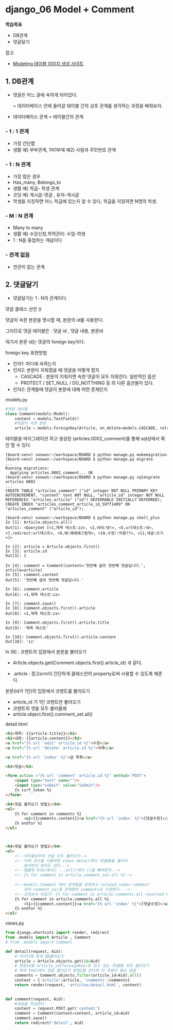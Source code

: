 #  django_06 Model + Comment

**학습목표**

- DB관계 
- 댓글달기

참고 

- [Modeling 테이블 이미지 생성 사이트](http://Aquerytool.com) 



##   1. DB관계 

- 댓글은 어느 글에 속하게 되어있다. 

  = 데이터베이스 안에 들어갈 테이블 간의 상호 관계를 생각하는 과정을 배워보자. 

- 데이터베이스 관계 = 테이블간의 관계 

### - 1 : 1 관계  

- 가장 간단함
- 생활 예) 부부관계, 1처1부제   예2) 사람과 주민번호 관계

### - 1 : N 관계

- 가장 많은 경우
- Has_many, Belongs_to
- 생활 예) 학급- 학생 관계 
- 코딩 예) 게시글-댓글 ,  유저-게시글 
- 학생을 지칭하면 어느 학급에 있는지 알 수 있다, 학급을 지칭하면 N명의 학생.

### - M : N 관계

- Many to many 
- 생활 예) 수강신청,학적관리: 수업-학생  
- 1 : N을 중첩하는 개념이다

###  - 관계 없음 

- 연관이 없는 관계 



##  2. 댓글달기

- 댓글달기는 1 : N의 관계이다.



댓글 클래스 선언 ()

댓글이 속한 본문을 명시할 때, 본문의 id를 사용한다. 

그러므로 댓글 테이블은 : 댓글 id , 댓글 내용, 본문id

여기서 본문 id는 댓글의 foreign key이다.  

 foreign key 표현방법 

- 인자1: 어디에 속하는지
- 인자2: 본문이 지워졌을 때 댓글을 어떻게 할지 
  - CASCADE : 본문이 지워지면 속한 댓글이 모두 지워진다. 일반적인 옵션
  - PROTECT / SET_NULL / DO_NOTTHING 등 의 다른 옵션들이 있다. 
- 인자2: 관계될때 댓글이 본문에 대해 어떤 존재인지 

models.py

``` python
#댓글 테이블 
class Comment(models.Model):
    content = models.TextField()
    #댓글이 속한 본문
    article = models.ForeignKey(Article, on_delete=models.CASCADE, related_name='comments')
```

테이블을 마이그레이션 하고 생성된 (articles.0002_comment)를 통해 sql상에서 확인 할 수 있다.  

``` shell
(board-venv) soowon:~/workspace/BOARD $ python manage.py makemigration
(board-venv) soowon:~/workspace/BOARD $ python manage.py migrate
...
Running migrations:
  Applying articles.0002_comment... OK
(board-venv) soowon:~/workspace/BOARD $ python manage.py sqlmigrate articles 0002
...
CREATE TABLE "articles_comment" ("id" integer NOT NULL PRIMARY KEY AUTOINCREMENT, "content" text NOT NULL, "article_id" integer NOT NULL REFERENCES "articles_article" ("id") DEFERRABLE INITIALLY DEFERRED);
CREATE INDEX "articles_comment_article_id_59ff1409" ON "articles_comment" ("article_id");
```



``` shell
(board-venv) soowon:~/workspace/BOARD $ python manage.py shell_plus
In [1]: Article.objects.all()
Out[1]: <QuerySet [<1,제목 테스트:zz>, <2,네네:넹!>, <5,url테스트:네>, <7,redirect:url테스트>, <9,왜:왜왜왜그럴까>, <10,수정!:띠용??>, <11,새글:쓰기>]>

In [2]: article = Article.objects.first()  
In [3]: article.id   
Out[3]: 1

In [4]: comment = Comment(content='첫번쨰 글의 첫번째 댓글입니다.', article=article)             
In [5]: comment.content
Out[5]: '첫번쨰 글의 첫번째 댓글입니다.'

In [6]: comment.article
Out[6]: <1,제목 테스트:zz>

In [7]: comment.save()
In [8]: Comment.objects.first().article
Out[8]: <1,제목 테스트:zz>

In [9]: Comment.objects.first().article.title
Out[9]: '제목 테스트'

In [10]: Comment.objects.first().article.content
Out[10]: 'zz'
```

In [8] : 코멘트의 입장에서 본문을 불러오기 

- Article.objects.get(Comment.objects.first().article_id) 과 같다.

- .article : 장고orm이 간단하게 클래스안의 property로써 사용할 수 있도록 해준다. 

본문(id가 1인)의 입장에서 코멘트를 불러오기 

- article_id 가 1인 코멘트만 불러오기 
- 코멘트의 셋을 모두 불러올래 
- article.object.first().comment_set.all() 





detail.html

``` html
<h1>제목: {{article.title}}</h1>
<h2>내용: {{article.content}}</h2>
<a href="{% url 'edit' article.id %}">수정</a>
<a href="{% url 'delete' article.id %}">삭제</a>

<a href="{% url 'index' %}">글 목록</a>

<h3>댓글</h3>

<form action ="{% url 'comment' article.id %}" method='POST'>
    <input type="text" name=""/>
    <input type="submit" value="Submit"/>
    {% csrf_token %}
</form>

<h4>댓글 불러오기 방법1</h4>
<ul>
    {% for comment in comments %}
        <ui>{{comments.content}}<a href="{% url 'index' %}">[댓글수정]</a></ui>
    {% endfor %}
</ul>



<h4>댓글 불러오기 방법2</h4>
<ul>
    <!--아티클로부터 댓글 모두 불러오기-->
    <!--아래 코드를 사용하면 views.detail에서 댓글DB를 불러서 
        탐색하지 않아도 된다.-->
    <!--템플릿 html에서는 ...all()에서 ()를 뺴야한다.-->
    <!--{% for comment in article.comment_set.all %}-->
    
    <!--models.Comment 에서 관계명을 정의하고 related_name='comment'
        위의 comment_ser을 관계명인 comments로 수정한다. -->
    <!--조회순서 뒤집기: {% for comment in article.comments.all reversed %}-->
    {% for comment in article.comments.all %}
        <li>{{comment.content}}<a href="{% url 'index' %}">[댓글수정]</a></li>
    {% endfor %}
</ul>
```

views.py

``` python
from django.shortcuts import render, redirect
from .models import Article , Comment
# from .models import Comment

def detail(request, Aid):
    # 아이디에 맞게 DB불러오기 
    article = Article.objects.get(id=Aid)
    # 본문id를 article_id(foreignKey)로 갖고 있는 댓글DB 모두 불러오기
    # 위의 html에서 댓글 불러오기 방법2를 쓴다면 이 과정이 필요 없음    
    comments = Comment.objects.filter(article_id=Aid).all()
    context = {'article':article, 'comments':comments}
    return render(request, 'articles/detail.html', context)

    
def comment(request, Aid):
    #댓글을 작성한다.
    content = request.POST.get('content')
    comment = Comment(content=content, article_id=Aid)
    comment.save()
    return redirect('detail', Aid)

```

